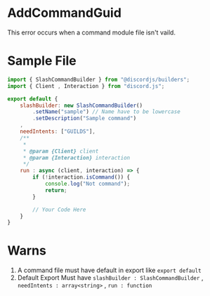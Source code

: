# AddCommandGuid

This error occurs when a command module file isn't vaild.

# Sample File
```js
import { SlashCommandBuilder } from "@discordjs/builders";
import { Client , Interaction } from "discord.js";

export default {
    slashBuilder: new SlashCommandBuilder()
        .setName("sample") // Name have to be lowercase
        .setDescription("Sample command")
    ,
    needIntents: ["GUILDS"],
    /**
     * 
     * @param {Client} client 
     * @param {Interaction} interaction 
     */
    run : async (client, interaction) => {
        if (!interaction.isCommand()) {
            console.log("Not command");
            return;
        }

        // Your Code Here
    }
}
```

# Warns
1. A command file must have default in export like `export default`
2. Default Export Must have `slashBuilder : SlashCommandBuilder` , `needIntents : array<string>` , `run : function`